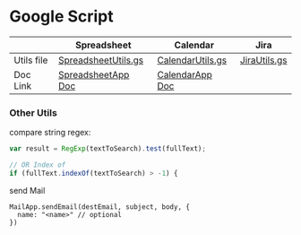 # Google Script

|  | Spreadsheet | Calendar | Jira |
| ----- | ----- | ----- | ----- |
| Utils file | [SpreadsheetUtils.gs](https://github.com/arnaud33200/dev-tool-box/blob/master/GoogleScript/SpreadsheetUtils.gs) | [CalendarUtils.gs](https://github.com/arnaud33200/dev-tool-box/blob/master/GoogleScript/CalendarUtils.gs) | [JiraUtils.gs](https://github.com/arnaud33200/dev-tool-box/blob/master/GoogleScript/JiraApiUtils.gs) |
| Doc Link | [SpreadsheetApp Doc](https://developers.google.com/apps-script/reference/spreadsheet/spreadsheet-app) | [CalendarApp Doc](https://developers.google.com/apps-script/reference/calendar/calendar-app) | |


### Other Utils

compare string regex:
```javascript
var result = RegExp(textToSearch).test(fullText);

// OR Index of
if (fullText.indexOf(textToSearch) > -1) {
```

send Mail
```
MailApp.sendEmail(destEmail, subject, body, {
  name: "<name>" // optional
})
```
